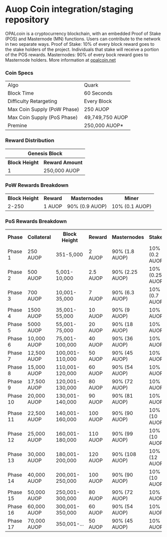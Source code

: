 Auop Coin integration/staging repository
=====================================


OPALcoin is a cryptocurrency blockchain, with an embedded Proof of Stake (POS) and Masternode (MN) functions. 
Users can contribute to the network in two separate ways. 
Proof of Stake: 10% of every block reward goes to the stake holders of the project. 
Individuals that stake will receive a portion of the POS rewards. 
Masternodes: 90% of every bock reward goes to Masternode holders.
More information at [opalcoin.net](http://www.opalcoin.net) 

### Coin Specs
<table>
<tr><td>Algo</td><td>Quark</td></tr>
<tr><td>Block Time</td><td>60 Seconds</td></tr>
<tr><td>Difficulty Retargeting</td><td>Every Block</td></tr>
<tr><td>Max Coin Supply (PoW Phase)</td><td>250 AUOP</td></tr>
<tr><td>Max Coin Supply (PoS Phase)</td><td>49,749,750 AUOP</td></tr>
<tr><td>Premine</td><td>250,000 AUOP*</td></tr>
</table>


### Reward Distribution

<table>
<th colspan=4>Genesis Block</th>
<tr><th>Block Height</th><th>Reward Amount</th></tr>
<tr><td>1</td><td>250,000 AUOP</td></tr>
</table>

### PoW Rewards Breakdown

<table>
<th>Block Height</th><th>Reward</th><th>Masternodes</th><th>Miner</th>
<tr><td>2-250</td><td>1 AUOP</td><td>90% (0.9 AUOP)</td><td>10% (0.1 AUOP)</td></tr>
</table>

### PoS Rewards Breakdown

<table>
<th>Phase</th><th>Collateral</th><th>Block Height</th><th>Reward</th><th>Masternodes</th><th>Stakers</th>
<tr><td>Phase 1</td><td>250 AUOP</td><td>351-5,000</td><td>2 AUOP</td><td>90% (1.8 AUOP)</td><td>10% (0.2 AUOP)</td></tr>
<tr><td>Phase 2</td><td>500 AUOP</td><td>5,001-10,000</td><td>2.5 AUOP</td><td>90% (2.25 AUOP)</td><td>10% (0.25 AUOP)</td></tr>
<tr><td>Phase 3</td><td>700 AUOP</td><td>10,001-35,000</td><td>7 AUOP</td><td>90% (6.3 AUOP)</td><td>10% (0.7 AUOP)</td></tr>
<tr><td>Phase 4</td><td>1500 AUOP</td><td>35,001-55,000</td><td>10 AUOP</td><td>90% (9 AUOP)</td><td>10% (1 AUOP)</td></tr>
<tr><td>Phase 5</td><td>5000 AUOP</td><td>55,001-75,000</td><td>20 AUOP</td><td>90% (18 AUOP)</td><td>10% (2 AUOP)</td></tr>
<tr><td>Phase 6</td><td>10,000 AUOP</td><td>75,001-100,000</td><td>40 AUOP</td><td>90% (36 AUOP)</td><td>10% (4 AUOP)</td></tr>
<tr><td>Phase 7</td><td>12,500 AUOP</td><td>100,001-110,000</td><td>50 AUOP</td><td>90% (45 AUOP)</td><td>10% (5 AUOP)</td></tr>
<tr><td>Phase 8</td><td>15,000 AUOP</td><td>110,001-120,000</td><td>60 AUOP</td><td>90% (54 AUOP)</td><td>10% (6 AUOP)</td></tr>
<tr><td>Phase 9</td><td>17,500 AUOP</td><td>120,001-130,000</td><td>80 AUOP</td><td>90% (72 AUOP)</td><td>10% (8 AUOP)</td></tr>
<tr><td>Phase 10</td><td>20,000 AUOP</td><td>130,001-140,000</td><td>90 AUOP</td><td>90% (81 AUOP)</td><td>10% (9 AUOP)</td></tr>
<tr><td>Phase 11</td><td>22,500 AUOP</td><td>140,001-160,000</td><td>100 AUOP</td><td>90% (90 AUOP)</td><td>10% (10 AUOP)</td></tr>
<tr><td>Phase 12</td><td>25,000 AUOP</td><td>160,001-180,000</td><td>110 AUOP</td><td>90% (99 AUOP) </td><td>10% (10 AUOP </td></tr>
<tr><td>Phase 13</td><td>30,000 AUOP</td><td>180,001-200,000</td><td>120 AUOP</td><td>90% (108 AUOP)</td><td>10% (12 AUOP)</td></tr>
<tr><td>Phase 14</td><td>40,000 AUOP</td><td>200,001-250,000</td><td>100 AUOP</td><td>90% (90 AUOP)</td><td>10% (10 AUOP)</td></tr>
<tr><td>Phase 15</td><td>50,000 AUOP</td><td>250,001-300,000</td><td>80 AUOP</td><td>90% (72 AUOP)</td><td>10% (8 AUOP)</td></tr>
<tr><td>Phase 16</td><td>60,000 AUOP</td><td>300,001-350,000</td><td>60 AUOP</td><td>90% (54 AUOP)</td><td>10% (6 AUOP)</td></tr>
<tr><td>Phase 17</td><td>70,000 AUOP</td><td>350,001-... </td><td>50 AUOP</td><td>90% (45 AUOP)</td><td>10% (5 AUOP)</td></tr>
</table>
